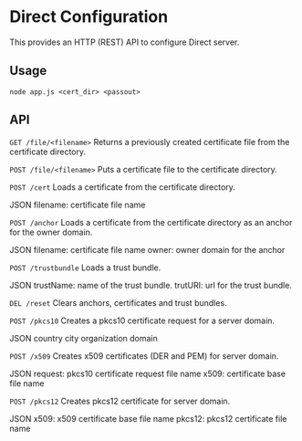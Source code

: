 

# Direct Configuration

This provides an HTTP (REST) API to configure Direct server.


## Usage

    node app.js <cert_dir> <passout>

## API

```GET /file/<filename>```
Returns a previously created certificate file from the certificate directory.

```POST /file/<filename>```
Puts a certificate file to the certificate directory.

```POST /cert```
Loads a certificate from the certificate directory.

JSON
filename: certificate file name

```POST /anchor```
Loads a certificate from the certificate directory as an anchor for the owner domain.

JSON
filename: certificate file name
owner: owner domain for the anchor

```POST /trustbundle```
Loads a trust bundle.

JSON
trustName: name of the trust bundle.
trutURI: url for the trust bundle.

```DEL /reset```
Clears anchors, certificates and trust bundles.

```POST /pkcs10```
Creates a pkcs10 certificate request for a server domain.

JSON
country
city
organization
domain

```POST /x509```
Creates x509 certificates (DER and PEM) for server domain.

JSON
request: pkcs10 certificate request file name
x509: certificate base file name

```POST /pkcs12```
Creates pkcs12 certificate for server domain.

JSON
x509: x509 certificate base file name
pkcs12: pkcs12 certificate file name

